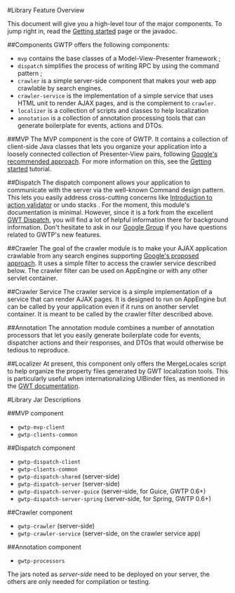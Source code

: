 #Library Feature Overview

This document will give you a high-level tour of the major components. To jump right in, read the [Getting started][gs]
page or the javadoc.

##Components
GWTP offers the following components:

* `mvp` contains the base classes of a Model-View-Presenter framework ;
* `dispatch` simplifies the process of writing RPC by using the command pattern ;
* `crawler` is a simple server-side component that makes your web app crawlable by search engines.
* `crawler-service` is the implementation of a simple service that uses HTML unit to render AJAX pages, and is the complement to `crawler`.
* `localizer` is a collection of scripts and classes to help localization
* `annotation` is a collection of annotation processing tools that can generate boilerplate for events, actions and DTOs.

##MVP
The MVP component is the core of GWTP. It contains a collection of client-side Java classes that lets you organize
your application into a loosely connected collection of Presenter-View pairs, following [Google's recommended
approach](http://code.google.com/events/io/2009/sessions/GoogleWebToolkitBestPractices.html). For more information on
 this, see the [Getting started][gs] tutorial.

##Dispatch
The dispatch component allows your application to communicate with the server via the well-known Command design
pattern. This lets you easily address cross-cutting concerns like [Introduction to action validator][av] or undo stacks
. For the moment, this module's documentation is minimal. However, since it is a fork from the excellent [GWT Dispatch](http://code.google.com/p/gwt-dispatch/), you will find a lot of helpful information  there for background information. Don't hesitate to ask in our [Google Group](http://groups.google.com/group/gwt-platform) if you have questions related to GWTP's new features.

##Crawler
The goal of the crawler module is to make your AJAX application crawlable from any search engines supporting [Google's proposed approach](https://developers.google.com/webmasters/ajax-crawling/docs/learn-more?hl=fr). It uses a simple filter to access the crawler service described below. The crawler filter can be used on AppEngine or with any other servlet container.

##Crawler Service
The crawler service is a simple implementation of a service that can render AJAX pages. It is designed to run on AppEngine but can be called by your application even if it runs on another servlet container. It is meant to be called by the crawler filter described above.

##Annotation
The annotation module combines a number of annotation processors that let you easily generate boilerplate code for events, dispatcher actions and their responses, and DTOs that would otherwise be tedious to reproduce.

##Localizer
At present, this component only offers the MergeLocales script to help organize the property files generated by GWT
localization tools. This is particularly useful when internationalizing UIBinder files, as mentioned in the [GWT documentation](https://developers.google.com/web-toolkit/doc/latest/DevGuideUiBinderI18n?hl=fr#Bonjour).

#Library Jar Descriptions

##MVP component
* `gwtp-mvp-client`
* `gwtp-clients-common`

##Dispatch component
* `gwtp-dispatch-client`
* `gwtp-clients-common`
* `gwtp-dispatch-shared` (server-side)
* `gwtp-dispatch-server` (server-side)
* `gwtp-dispatch-server-guice` (server-side, for Guice, GWTP 0.6+)
* `gwtp-dispatch-server-spring` (server-side, for Spring, GWTP 0.6+)

##Crawler component
* `gwtp-crawler` (server-side)
* `gwtp-crawler-service` (server-side, on the crawler service app)

##Annotation component
* `gwtp-processors`

The jars noted as _server-side_ need to be deployed on your server, the others are only needed for compilation or testing.

[gs]: gwtp/basicfeatures/Getting-started.html "Getting Started"
[av]: gwtp/communication/ "Action Validators"
